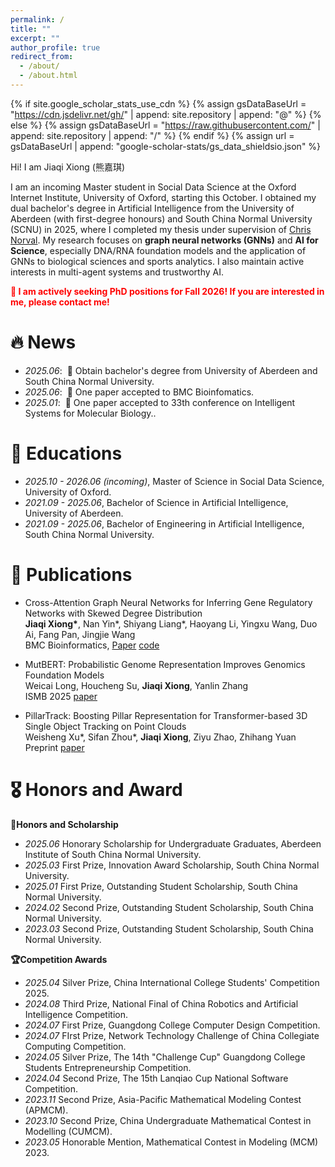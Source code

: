 ```yaml
---
permalink: /
title: ""
excerpt: ""
author_profile: true
redirect_from: 
  - /about/
  - /about.html
---
```


{% if site.google_scholar_stats_use_cdn %}
{% assign gsDataBaseUrl = "https://cdn.jsdelivr.net/gh/" | append: site.repository | append: "@" %}
{% else %}
{% assign gsDataBaseUrl = "https://raw.githubusercontent.com/" | append: site.repository | append: "/" %}
{% endif %}
{% assign url = gsDataBaseUrl | append: "google-scholar-stats/gs_data_shieldsio.json" %}

<span class='anchor' id='about-me'></span>

Hi! I am Jiaqi Xiong (熊嘉琪)

I am an incoming Master student in Social Data Science at the Oxford Internet Institute, University of Oxford, starting this October. I obtained my dual bachelor's degree in Artificial Intelligence from the University of Aberdeen (with first-degree honours) and South China Normal University (SCNU) in 2025, where I completed my thesis under supervision of [Chris Norval](http://cnorval.com/). My research focuses on **graph neural networks (GNNs)** and **AI for Science**, especially DNA/RNA foundation models and the application of GNNs to biological sciences and sports analytics. I also maintain active interests in multi-agent systems and trustworthy AI.

<span style="color:red">**🙋 I am actively seeking PhD positions for Fall 2026! If you are interested in me, please contact me!**</span>


# 🔥 News
- *2025.06*: &nbsp;🎉 Obtain bachelor's degree from University of Aberdeen and South China Normal University.
- *2025.06*: &nbsp;🎉 One paper accepted to BMC Bioinfomatics. 
- *2025.01*: &nbsp;🎉 One paper accepted to 33th conference on Intelligent Systems for Molecular Biology.. 


# 📖 Educations
- *2025.10 - 2026.06 (incoming)*, Master of Science in Social Data Science, University of Oxford. 
- *2021.09 - 2025.06*, Bachelor of Science in Artificial Intelligence, University of Aberdeen.
- *2021.09 - 2025.06*, Bachelor of Engineering in Artificial Intelligence, South China Normal University.

# 📝 Publications 

- Cross-Attention Graph Neural Networks for Inferring Gene Regulatory Networks with Skewed Degree Distribution \
**Jiaqi Xiong\***, Nan Yin\*, Shiyang Liang\*, Haoyang Li, Yingxu Wang, Duo Ai, Fang Pan, Jingjie Wang \
BMC Bioinformatics, [Paper](https://bmcbioinformatics.biomedcentral.com/articles/10.1186/s12859-025-06186-1) [code](https://github.com/kikixiong/XATGRN)

- MutBERT: Probabilistic Genome Representation Improves Genomics Foundation Models \
Weicai Long, Houcheng Su, **Jiaqi Xiong**, Yanlin Zhang \
ISMB 2025 [paper](https://www.biorxiv.org/content/10.1101/2025.01.23.634452v1)

- PillarTrack: Boosting Pillar Representation for Transformer-based 3D Single Object Tracking on Point Clouds\
Weisheng Xu\*, Sifan Zhou\*, **Jiaqi Xiong**, Ziyu Zhao, Zhihang Yuan\
Preprint [paper](https://arxiv.org/pdf/2404.07495?)


# 🎖 Honors and Award
**🏅Honors and Scholarship**
- *2025.06* Honorary Scholarship for Undergraduate Graduates, Aberdeen Institute of South China Normal University.
- *2025.03* First Prize, Innovation Award Scholarship, South China Normal University.
- *2025.01* First Prize, Outstanding Student Scholarship, South China Normal University.
- *2024.02* Second Prize, Outstanding Student Scholarship, South China Normal University.
- *2023.03* Second Prize, Outstanding Student Scholarship, South China Normal University.

**🏆Competition Awards**
- *2025.04* Silver Prize, China International College Students' Competition 2025.
- *2024.08* Third Prize, National Final of China Robotics and Artificial Intelligence Competition.
- *2024.07* First Prize, Guangdong College Computer Design Competition.
- *2024.07* FIrst Prize, Network Technology Challenge of China Collegiate Computing Competition.
- *2024.05* Silver Prize, The 14th "Challenge Cup" Guangdong College Students Entrepreneurship Competition.
- *2024.04* Second Prize, The 15th Lanqiao Cup National Software Competition.
- *2023.11* Second Prize, Asia-Pacific Mathematical Modeling Contest (APMCM).
- *2023.10* Second Prize, China Undergraduate Mathematical Contest in Modelling (CUMCM).
- *2023.05* Honorable Mention, Mathematical Contest in Modeling (MCM) 2023.





